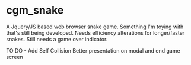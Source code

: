 # cgm_snake

A Jquery/JS based web browser snake game.  Something I'm toying with that's still being developed.  Needs efficiency alterations for longer/faster snakes.  Still needs a game over indicator.


TO DO -
  Add Self Collision
  Better presentation on modal and end game screen
